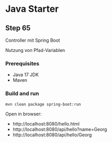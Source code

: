 # Java Starter #

## Step 65

Controller mit Spring Boot

Nutzung von Pfad-Variablen

### Prerequisites
- Java 17 JDK
- Maven

### Build and run

```shell
mvn clean package spring-boot:run
```
Open in browser:
- http://localhost:8080/hello.html
- http://localhost:8080/api/hello?name=Georg
- http://localhost:8080/api/hello/Georg
